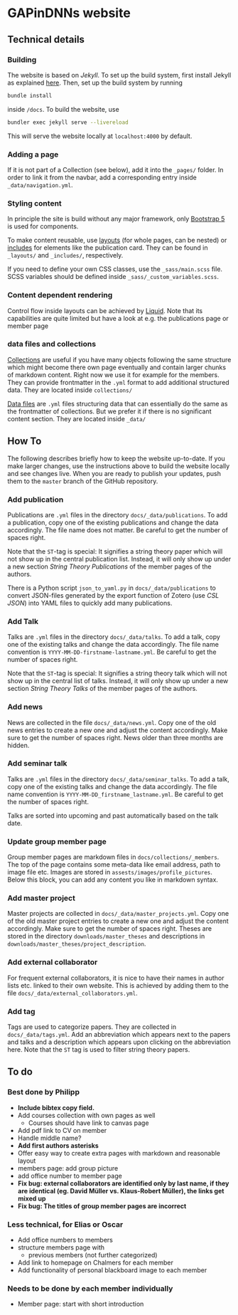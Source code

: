 # GAPinDNNs website

## Technical details

### Building

The website is based on *Jekyll*. To set up the build system, first install Jekyll as explained [here](https://jekyllrb.com/docs/installation/). Then, set up the build system by running

```bash
bundle install
```
inside `/docs`. To build the website, use

```bash
bundler exec jekyll serve --livereload
```

This will serve the website locally at `localhost:4000` by default.

### Adding a page

If it is not part of a Collection (see below), add it into the `_pages/`
folder. In order to link it from the navbar, add a corresponding entry inside
`_data/navigation.yml`.

### Styling content

In principle the site is build without any major framework, only [Bootstrap
5](https://getbootstrap.com/docs/5.3/getting-started/introduction/) is used for
components.

To make content reusable, use [layouts](https://jekyllrb.com/docs/layouts/)
(for whole pages, can be nested) or
[includes](https://jekyllrb.com/docs/includes/) for elements like the
publication card. They can be found in `_layouts/` and `_includes/`,
respectively.

If you need to define your own CSS classes, use the `_sass/main.scss` file.
SCSS variables should be defined inside `_sass/_custom_variables.scss`.

### Content dependent rendering

Control flow inside layouts can be achieved by
[Liquid](https://jekyllrb.com/docs/liquid/). Note that its capabilities are
quite limited but have a look at e.g. the publications page or member page

### data files and collections

[Collections](https://jekyllrb.com/docs/collections/) are useful if you have
many objects following the same structure which might become there own page
eventually and contain larger chunks of markdown content. Right now we use it
for example for the members. They can provide frontmatter in the `.yml` format
to add additional structured data. They are located inside `collections/`

[Data files](https://jekyllrb.com/docs/datafiles/) are `.yml` files structuring
data that can essentially do the same as the frontmatter of collections. But we
prefer it if there is no significant content section. They are located inside
`_data/`

## How To

The following describes briefly how to keep the website up-to-date. If you make larger changes, use the instructions above to build the website locally and see changes live. When you are ready to publish your updates, push them to the `master` branch of the GitHub repository.

### Add publication

Publications are `.yml` files in the directory `docs/_data/publications`. To add a publication, copy one of the existing publications and change the data accordingly. The file name does not matter. Be careful to get the number of spaces right.

Note that the `ST`-tag is special: It signifies a string theory paper which will not show up in the central publication list. Instead, it will only show up under a new section *String Theory Publications* of the member pages of the authors.

There is a Python script `json_to_yaml.py` in `docs/_data/publications` to convert JSON-files generated by the export function of Zotero (use *CSL JSON*) into YAML files to quickly add many publications.

### Add Talk

Talks are `.yml` files in the directory `docs/_data/talks`. To add a talk, copy one of the existing talks and change the data accordingly. The file name convention is `YYYY-MM-DD-firstname-lastname.yml`. Be careful to get the number of spaces right.

Note that the `ST`-tag is special: It signifies a string theory talk which will not show up in the central list of talks. Instead, it will only show up under a new section *String Theory Talks* of the member pages of the authors.

### Add news

News are collected in the file `docs/_data/news.yml`. Copy one of the old news entries to create a new one and adjust the content accordingly. Make sure to get the number of spaces right. News older than three months are hidden.

### Add seminar talk

Talks are `.yml` files in the directory `docs/_data/seminar_talks`. To add a talk, copy one of the existing talks and change the data accordingly. The file name convention is `YYYY-MM-DD_firstname_lastname.yml`. Be careful to get the number of spaces right.

Talks are sorted into upcoming and past automatically based on the talk date.

### Update group member page

Group member pages are markdown files in `docs/collections/_members`. The top of the page contains some meta-data like email address, path to image file etc. Images are stored in `assests/images/profile_pictures`. Below this block, you can add any content you like in markdown syntax.

### Add master project

Master projects are collected in `docs/_data/master_projects.yml`. Copy one of the old master project entries to create a new one and adjust the content accordingly. Make sure to get the number of spaces right. Theses are stored in the directory `downloads/master_theses` and descriptions in `downloads/master_theses/project_description`.

### Add external collaborator

For frequent external collaborators, it is nice to have their names in author lists etc. linked to their own website. This is achieved by adding them to the file `docs/_data/external_collaborators.yml`.

### Add tag

Tags are used to categorize papers. They are collected in `docs/_data/tags.yml`. Add an abbreviation which appears next to the papers and talks and a description which appears upon clicking on the abbreviation here. Note that the `ST` tag is used to filter string theory papers.

## To do

### Best done by Philipp

- **Include bibtex copy field.**
- Add courses collection with own pages as well
    - Courses should have link to canvas page
- Add pdf link to CV on member
- Handle middle name?
- **Add first authors asterisks**
- Offer easy way to create extra pages with markdown and reasonable layout
- members page: add group picture
- add office number to member page
- **Fix bug: external collaborators are identified only by last name, if they are identical (eg. David Müller vs. Klaus-Robert Müller), the links get mixed up**
- **Fix bug: The titles of group member pages are incorrect**


### Less technical, for Elias or Oscar
- Add office numbers to members
- structure members page with
    - previous members (not further categorized)
- Add link to homepage on Chalmers for each member
- Add functionality of personal blackboard image to each member


### Needs to be done by each member individually
- Member page: start with short introduction
